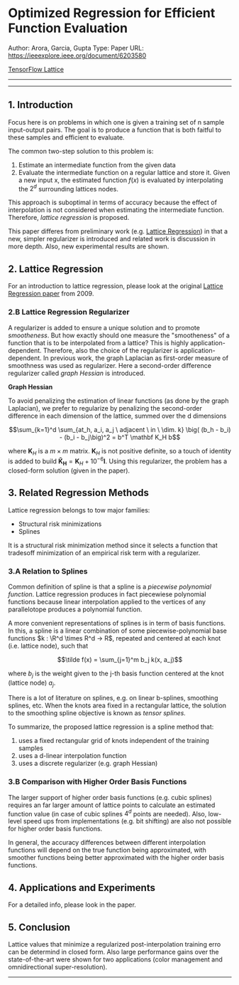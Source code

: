 # Optimized Regression for Efficient Function Evaluation

Author: Arora, Garcia, Gupta
Type: Paper
URL: https://ieeexplore.ieee.org/document/6203580

[TensorFlow Lattice](https://www.tensorflow.org/lattice/overview)

---

---

## 1. Introduction

Focus here is on problems in which one is given a training set of n sample input-output pairs. The goal is to produce a function that is both faitful to these samples and efficient to evaluate. 

The common two-step solution to this problem is:

1. Estimate an intermediate function from the given data
2. Evaluate the intermediate function on a regular lattice and store it. Given a new input x, the estimated function $f(x)$ is evaluated by interpolating the $2^d$ surrounding lattices nodes. 

This approach is suboptimal in terms of accuracy because the effect of interpolation is not considered when estimating the intermediate function. Therefore, *lattice regression* is proposed. 

This paper differes from preliminary work (e.g. [Lattice Regression](https://www.notion.so/chancellorjcap/Lattice-Regression-fefd9679d2774018ae8b5d50e4b1339b)) in that a new, simpler regularizer is introduced and related work is discussion in more depth. Also, new experimental results are shown.

## 2. Lattice Regression

For an introduction to lattice regression, please look at the original [Lattice Regression paper](https://www.notion.so/chancellorjcap/Lattice-Regression-fefd9679d2774018ae8b5d50e4b1339b) from 2009. 

### 2.B Lattice Regression Regularizer

A regularizer is added to ensure a unique solution and to promote *smootheness*. But how exactly should one measure the "smootheness" of a function that is to be interpolated from a lattice? This is highly application-dependent. Therefore, also the choice of the regularizer is application-dependent. In previous work, the graph Laplacian as first-order measure of smoothness was used as regularizer. Here a second-order difference regularizer called *graph Hessian* is introduced. 

**Graph Hessian**

To avoid penalizing the estimation of linear functions (as done by the graph Laplacian), we prefer to regularize by penalizing the second-order difference in each dimension of the lattice, summed over the d dimensions

$$\sum_{k=1}^d \sum_{at_h, a_i, a_j \ adjacent \ in \ \dim. k} \big( (b_h - b_i) - (b_i - b_j\big)^2 = b^T \mathbf K_H b$$

where $\mathbf K_H$ is a $m \times m$ matrix. $\mathbf K_H$ is not positive definite, so a touch of identity is added to build $\mathbf{\tilde K_H} = \mathbf K_H + 10^{-6} \mathbf I$. Using this regularizer, the problem has a closed-form solution (given in the paper). 

## 3. Related Regression Methods

Lattice regression belongs to tow major families: 

- Structural risk minimizations
- Splines

It is a structural risk minimization method since it selects a function that tradesoff minimization of an empirical risk term with a regularizer. 

### 3.A Relation to Splines

Common definition of spline is that a spline is a *piecewise polynomial function*. Lattice regression produces in fact piecewiese polynomial functions because linear interpolation applied to the vertices of any parallelotope produces a polynomial function. 

A more convenient representations of splines is in term of basis functions. In this, a spline is a linear combination of some piecewise-polynomial base functions $k : \R^d \times R^d → R$, repeated and centered at each knot (i.e. lattice node), such that

$$\tilde f(x) = \sum_{j=1}^m b_j k(x, a_j)$$

where $b_j$ is the weight given to the j-th basis function centered at the knot (lattice node) $a_j$. 

There is a lot of literature on splines, e.g. on linear b-splines, smoothing splines, etc. When the knots area fixed in a rectangular lattice, the solution to the smoothing spline objective is known as *tensor splines.* 

To summarize, the proposed lattice regression is a spline method that:

1. uses a fixed rectangular grid of knots independent of the training samples
2. uses a d-linear interpolation function
3. uses a discrete regularizer (e.g. graph Hessian)

### 3.B Comparison with Higher Order Basis Functions

The larger support of higher order basis functions (e.g. cubic splines) requires an far larger amount of lattice points to calculate an estimated function value (in case of cubic splines $4^d$ points are needed). Also, low-level speed ups from implementations (e.g. bit shifting) are also not possible for higher order basis functions. 

In general, the accuracy differences between different interpolation functions will depend on the true function being approximated, with smoother functions being better approximated with the higher order basis functions. 

## 4. Applications and Experiments

For a detailed info, please look in the paper.

## 5. Conclusion

Lattice values that minimize a regularized post-interpolation training erro can be determind in closed form. Also large performance gains over the state-of-the-art were shown for two applications (color management and omnidirectional super-resolution). 

---
